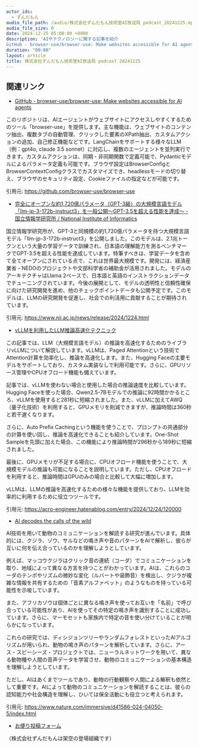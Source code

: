 ```yaml
---
actor_ids:
  - ずんだもん
audio_file_path: /audio/株式会社ずんだもん技術室AI放送局_podcast_20241225.mp3
audio_file_size: 0
date: 2024-12-25 05:00:00 +0900
description: 'AIやテクノロジーに関する記事を紹介  
GitHub - browser-use/browser-use: Make websites accessible for AI agents、完全にオープンな約1,720億パラメータ（GPT-3級）の大規模言語モデル 「llm-jp-3-172b-instruct3」を一般公開～GPT-3.5を超える性能を達成～ - 国立情報学研究所 / National Institute of Informatics、vLLMを利用したLLM推論高速化テクニック、AI decodes the calls of the wild'
duration: "00:00"
layout: article
title: 株式会社ずんだもん技術室AI放送局 podcast 20241225
---
```


## 関連リンク


- [GitHub - browser-use/browser-use: Make websites accessible for AI agents](https://github.com/browser-use/browser-use)  


このリポジトリは、AIエージェントがウェブサイトにアクセスしやすくするためのツール「browser-use」を提供します。主な機能は、ウェブサイトのコンテンツ抽出、複数タブの自動管理、クリックした要素のXPath抽出、カスタムアクションの追加、自己修正機能などです。LangChainをサポートする様々なLLM（例：gpt4o, claude 3.5 sonnet）に対応し、複数のエージェントを並列実行できます。カスタムアクションは、同期・非同期関数で定義可能で、Pydanticモデルによるパラメータ定義も可能です。ブラウザ設定はBrowserConfigとBrowserContextConfigクラスでカスタマイズでき、headlessモードの切り替え、ブラウザのセキュリティ設定、Cookieファイルの指定などが可能です。


引用元: https://github.com/browser-use/browser-use


- [完全にオープンな約1,720億パラメータ（GPT-3級）の大規模言語モデル 「llm-jp-3-172b-instruct3」を一般公開～GPT-3.5を超える性能を達成～ - 国立情報学研究所 / National Institute of Informatics](https://www.nii.ac.jp/news/release/2024/1224.html)  


国立情報学研究所が、GPT-3と同規模の約1,720億パラメータを持つ大規模言語モデル「llm-jp-3-172b-instruct3」を公開しました。このモデルは、2.1兆トークンという大量の学習データで訓練され、日本語の理解能力を測るベンチマークでGPT-3.5を超える性能を達成しています。特筆すべきは、学習データを含めて全てオープンにされている点で、これは世界最大規模です。開発には、経済産業省・NEDOのプロジェクトや文部科学省の補助金が活用されました。モデルのアーキテクチャはLlama 2ベースで、日本語と英語のインストラクションデータでチューニングされています。今後の展開として、モデルの透明性と信頼性確保に向けた研究開発を進め、他のチェックポイントデータも公開予定です。このモデルは、LLMの研究開発を促進し、社会での利活用に貢献することが期待されています。


引用元: https://www.nii.ac.jp/news/release/2024/1224.html


- [vLLMを利用したLLM推論高速化テクニック](https://acro-engineer.hatenablog.com/entry/2024/12/24/120000)  


この記事では、LLM（大規模言語モデル）の推論を高速化するためのライブラリvLLMについて解説しています。vLLMは、Paged Attentionという技術でAttention計算を効率化し、推論を高速化します。また、Hugging Faceの主要モデルをサポートしており、カスタム実装なしで利用可能です。さらに、GPUリソース管理やCPUオフロード機能も備えています。

記事では、vLLMを使わない場合と使用した場合の推論速度を比較しています。Hugging Faceを使った場合、Qwen2.5-7Bモデルでの推論に92時間かかるところ、vLLMを使用すると281秒に短縮されました。また、vLLMに加えてAWQ（量子化技術）を利用すると、GPUメモリを削減できますが、推論時間は360秒と若干遅くなります。

さらに、Auto Prefix Cachingという機能を使うことで、プロンプトの共通部分の計算を使い回し、推論を高速化できることも紹介しています。One-Shot Sampleを先頭に加えた場合、この機能により推論時間が296秒から189秒に短縮されました。

最後に、GPUメモリが不足する場合に、CPUオフロード機能を使うことで、大規模モデルの推論も可能になることを説明しています。ただし、CPUオフロードを利用すると、推論時間はGPUのみの場合と比較して大幅に増加します。

vLLMは、LLMの推論を高速化するための様々な機能を提供しており、LLMを効率的に利用するために役立つツールです。


引用元: https://acro-engineer.hatenablog.com/entry/2024/12/24/120000


- [AI decodes the calls of the wild](https://www.nature.com/immersive/d41586-024-04050-5/index.html)  


AI技術を用いて動物のコミュニケーションを解読する研究が進んでいます。具体的には、クジラ、ゾウ、サルなどの鳴き声や音のパターンをAIで解析し、彼らが互いに何を伝え合っているのかを理解しようとしています。

例えば、マッコウクジラはクリック音の連続（コーダ）でコミュニケーションを取り、地域によって異なる方言を持つことがわかっています。AIは、これらのコーダのテンポやリズムの微妙な変化（ルバートや装飾音）を検出し、クジラが複雑な情報を共有するための「音素アルファベット」のようなものを持っている可能性を示唆しています。

また、アフリカゾウは個体ごとに異なる鳴き声を使ってお互いを「名前」で呼び合っている可能性があり、AIを使ってその特定の鳴き声を識別することに成功しています。さらに、マーモセットも家族内で特定の音を使い分けていることが明らかになっています。

これらの研究では、ディシジョンツリーやランダムフォレストといったAIアルゴリズムが用いられ、動物の鳴き声のパターンを解析しています。さらに、アース・スピーシーズ・プロジェクトでは、ニューラルネットワークを用いて、異なる動物種や人間の音声データを学習させ、動物のコミュニケーションの基本構造を理解しようとしています。

ただし、AIはあくまでツールであり、動物の行動観察や人間による解釈も依然として重要です。AIによって動物のコミュニケーションを解読することは、彼らの認知能力や社会構造を理解し、ひいては保全活動にも役立つと考えられます。


引用元: https://www.nature.com/immersive/d41586-024-04050-5/index.html



- [お便り投稿フォーム](https://forms.gle/ffg4JTfqdiqK62qf9)

（株式会社ずんだもんは架空の登場組織です）

